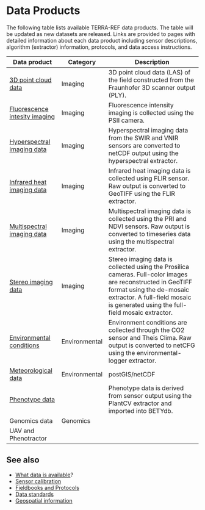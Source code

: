 # Data Products

The following table lists available TERRA-REF data products. The table will be updated as new datasets are released.  Links are provided to pages with detailed information about each data product including sensor descriptions, algorithm \(extractor\) information, protocols, and data access instructions.

| Data product | Category | Description |
| --- | --- | --- |
| [3D point cloud data](/products/point-cloud-data.md) | Imaging | 3D point cloud data \(LAS\) of the field constructed from the Fraunhofer 3D scanner output \(PLY\). |
| [Fluorescence intesity imaging ](/user/products/fluorescence-intensity-imaging.md)| Imaging | Fluorescence intensity imaging is collected using the PSII camera. |
| [Hyperspectral imaging data](/user/hyperspectral-imaging-data.md) | Imaging | Hyperspectral imaging data from the SWIR and VNIR sensors are converted to netCDF output using the hyperspectral extractor. |
| [Infrared heat imaging data](/user/infrared-heat-imaging-data.md) | Imaging | Infrared heat imaging data is collected using FLIR sensor. Raw output is converted to GeoTIFF using the FLIR extractor. |
| [Multispectral imaging data](/user/multispectral-imaging-data.md) | Imaging | Multispectral imaging data is collected using the PRI and NDVI sensors. Raw output is converted to timeseries data using the multispectral extractor. |
| [Stereo imaging data](/user/stereo-imaging-data.md) | Imaging | Stereo imaging data is collected using the Prosilica cameras. Full-color images are reconstructed in GeoTIFF format using the de-mosaic extractor. A full-field mosaic is generated using the full-field mosaic extractor. |
| [Environmental conditions](/user/environmental-conditions.md) | Environmental | Environment conditions are collected through the CO2 sensor and Theis Clima. Raw output is converted to netCFG using the environmental-logger extractor. |
| [Meteorological data](/user/meteorological-data.md) | Environmental | postGIS\/netCDF |
| [Phenotype data](/products/trait-data.md) |  | Phenotype data is derived from sensor output using the PlantCV extractor and imported into BETYdb. |
| Genomics data | Genomics |  |
| UAV and Phenotractor |  |  |

## See also

* [What data is available](/user/what-data-is-available.md)?
* [Sensor calibration](/sensor-calibration.md)
* [Fieldbooks and Protocols](/user/protocols.md)
* [Data standards](/data-standards.md)
* [Geospatial information](/user/geospatial-information.md)

